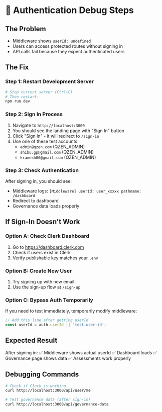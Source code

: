 # 🔧 Authentication Debug Steps

## The Problem
- Middleware shows `userId: undefined` 
- Users can access protected routes without signing in
- API calls fail because they expect authenticated users

## The Fix

### Step 1: Restart Development Server
```bash
# Stop current server (Ctrl+C)
# Then restart:
npm run dev
```

### Step 2: Sign In Process
1. Navigate to `http://localhost:3000`
2. You should see the landing page with "Sign In" button
3. Click "Sign In" - it will redirect to `/sign-in`
4. Use one of these test accounts:
   - `admin@qzen.com` (QZEN_ADMIN)
   - `shibu.gp@gmail.com` (QZEN_ADMIN)
   - `kramesh06@gmail.com` (QZEN_ADMIN)

### Step 3: Check Authentication
After signing in, you should see:
- Middleware logs: `[Middleware] userId: user_xxxxx pathname: /dashboard`
- Redirect to dashboard
- Governance data loads properly

## If Sign-In Doesn't Work

### Option A: Check Clerk Dashboard
1. Go to https://dashboard.clerk.com
2. Check if users exist in Clerk
3. Verify publishable key matches your `.env`

### Option B: Create New User
1. Try signing up with new email
2. Use the sign-up flow at `/sign-up`

### Option C: Bypass Auth Temporarily
If you need to test immediately, temporarily modify middleware:
```typescript
// Add this line after getting userId
const userId = auth.userId || 'test-user-id';
```

## Expected Result
After signing in:
✅ Middleware shows actual userId
✅ Dashboard loads
✅ Governance page shows data
✅ Assessments work properly

## Debugging Commands
```bash
# Check if Clerk is working
curl http://localhost:3000/api/user/me

# Test governance data (after sign-in)
curl http://localhost:3000/api/governance-data
```